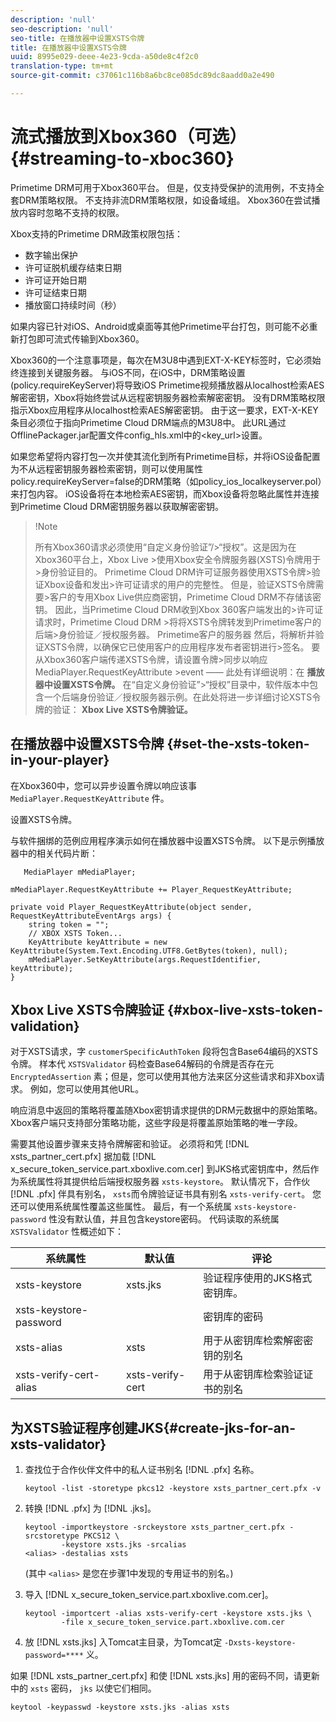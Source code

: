 ```yaml
---
description: 'null'
seo-description: 'null'
seo-title: 在播放器中设置XSTS令牌
title: 在播放器中设置XSTS令牌
uuid: 8995e029-deee-4e23-9cda-a50de8c4f2c0
translation-type: tm+mt
source-git-commit: c37061c116b8a6bc8ce085dc89dc8aadd0a2e490

---
```



# 流式播放到Xbox360（可选） {#streaming-to-xboc360}

Primetime DRM可用于Xbox360平台。 但是，仅支持受保护的流用例，不支持全套DRM策略权限。 不支持非流DRM策略权限，如设备域组。 Xbox360在尝试播放内容时忽略不支持的权限。

Xbox支持的Primetime DRM政策权限包括：
* 数字输出保护
* 许可证脱机缓存结束日期
* 许可证开始日期
* 许可证结束日期
* 播放窗口持续时间（秒）

如果内容已针对iOS、Android或桌面等其他Primetime平台打包，则可能不必重新打包即可流式传输到Xbox360。

Xbox360的一个注意事项是，每次在M3U8中遇到EXT-X-KEY标签时，它必须始终连接到关键服务器。 与iOS不同，在iOS中，DRM策略设置(policy.requireKeyServer)将导致iOS Primetime视频播放器从localhost检索AES解密密钥，Xbox将始终尝试从远程密钥服务器检索解密密钥。 没有DRM策略权限指示Xbox应用程序从localhost检索AES解密密钥。 由于这一要求，EXT-X-KEY条目必须位于指向Primetime Cloud DRM端点的M3U8中。 此URL通过OfflinePackager.jar配置文件config_hls.xml中的&lt;key_url>设置。

如果您希望将内容打包一次并使其流化到所有Primetime目标，并将iOS设备配置为不从远程密钥服务器检索密钥，则可以使用属性policy.requireKeyServer=false的DRM策略（如policy_ios_localkeyserver.pol）来打包内容。 iOS设备将在本地检索AES密钥，而Xbox设备将忽略此属性并连接到Primetime Cloud DRM密钥服务器以获取解密密钥。

>!Note
>
>所有Xbox360请求必须使用“自定义身份验证”/>“授权”。这是因为在Xbox360平台上，Xbox Live >使用Xbox安全令牌服务器(XSTS)令牌用于>身份验证目的。
>Primetime Cloud DRM许可证服务器使用XSTS令牌>验证Xbox设备和发出>许可证请求的用户的完整性。 但是，验证XSTS令牌需要>客户的专用Xbox Live供应商密钥，Primetime Cloud DRM不存储该密钥。 因此，当Primetime Cloud DRM收到Xbox 360客户端发出的>许可证请求时，Primetime Cloud DRM >将将XSTS令牌转发到Primetime客户的后端>身份验证／授权服务器。 Primetime客户的服务器
>然后，将解析并验证XSTS令牌，以确保它已使用客户的应用程序发布者密钥进行>签名。
>要从Xbox360客户端传递XSTS令牌，请设置令牌>同步以响应MediaPlayer.RequestKeyAttribute >event —— 此处有详细说明：在 **播放器中设置XSTS令牌。** 在“自定义身份验证”>“授权”目录中，软件版本中包含一个后端身份验证／授权服务器示例。在此处将进一步详细讨论XSTS令牌的验证： **Xbox Live XSTS令牌验证。**


## 在播放器中设置XSTS令牌 {#set-the-xsts-token-in-your-player}

在Xbox360中，您可以异步设置令牌以响应该事 `MediaPlayer.RequestKeyAttribute` 件。

设置XSTS令牌。

与软件捆绑的范例应用程序演示如何在播放器中设置XSTS令牌。 以下是示例播放器中的相关代码片断：

```
   MediaPlayer mMediaPlayer;  
 
mMediaPlayer.RequestKeyAttribute += Player_RequestKeyAttribute;  
 
private void Player_RequestKeyAttribute(object sender, RequestKeyAttributeEventArgs args) {  
    string token = "";  
    // XBOX XSTS Token...  
    KeyAttribute keyAttribute = new KeyAttribute(System.Text.Encoding.UTF8.GetBytes(token), null);  
    mMediaPlayer.SetKeyAttribute(args.RequestIdentifier, keyAttribute);  
} 
```

## Xbox Live XSTS令牌验证 {#xbox-live-xsts-token-validation}

对于XSTS请求，字 `customerSpecificAuthToken` 段将包含Base64编码的XSTS令牌。 样本代 `XSTSValidator` 码检查Base64解码的令牌是否存在元 `EncryptedAssertion` 素；但是，您可以使用其他方法来区分这些请求和非Xbox请求。 例如，您可以使用其他URL。

响应消息中返回的策略将覆盖随Xbox密钥请求提供的DRM元数据中的原始策略。 Xbox客户端只支持部分策略功能，这些字段是将覆盖原始策略的唯一字段。

需要其他设置步骤来支持令牌解密和验证。 必须将和凭 [!DNL xsts_partner_cert.pfx] 据加载 [!DNL x_secure_token_service.part.xboxlive.com.cer] 到JKS格式密钥库中，然后作为系统属性将其提供给后端授权服务器 `xsts-keystore`。 默认情况下，合作伙 [!DNL .pfx] 伴具有别名， `xsts`而令牌验证证书具有别名 `xsts-verify-cert`。 您还可以使用系统属性覆盖这些属性。 最后，有一个系统属 `xsts-keystore-password` 性没有默认值，并且包含keystore密码。 代码读取的系统属 `XSTSValidator` 性概述如下：

| 系统属性 | 默认值 | 评论 |
|---|---|---|
| xsts-keystore | xsts.jks | 验证程序使用的JKS格式密钥库。 |
| xsts-keystore-password |  | 密钥库的密码 |
| xsts-alias | xsts | 用于从密钥库检索解密密钥的别名 |
| xsts-verify-cert-alias | xsts-verify-cert | 用于从密钥库检索验证证书的别名 |

## 为XSTS验证程序创建JKS{#create-jks-for-an-xsts-validator}

1. 查找位于合作伙伴文件中的私人证书别名 [!DNL .pfx] 名称。

   ```
   keytool -list -storetype pkcs12 -keystore xsts_partner_cert.pfx -v 
   ```

1. 转换 [!DNL .pfx] 为 [!DNL .jks]。

   ```
   keytool -importkeystore -srckeystore xsts_partner_cert.pfx -srcstoretype PKCS12 \  
           -keystore xsts.jks -srcalias  
   <alias> -destalias xsts
   ```

   (其中 `<alias>` 是您在步骤1中发现的专用证书的别名。)
1. 导入 [!DNL x_secure_token_service.part.xboxlive.com.cer]。

   ```
   keytool -importcert -alias xsts-verify-cert -keystore xsts.jks \  
           -file x_secure_token_service.part.xboxlive.com.cer 
   ```

1. 放 [!DNL xsts.jks] 入Tomcat主目录，为Tomcat定 `-Dxsts-keystore-password=****` 义。

如果 [!DNL xsts_partner_cert.pfx] 和使 [!DNL xsts.jks] 用的密码不同，请更新中的 `xsts` 密码， `jks` 以使它们相同。

```
keytool -keypasswd -keystore xsts.jks -alias xsts 
```
